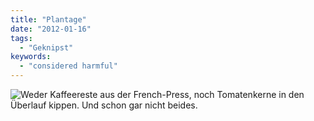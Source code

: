 ```yaml
---
title: "Plantage"
date: "2012-01-16"
tags:
  - "Geknipst"
keywords:
  - "considered harmful"
---
```


![Weder Kaffeereste aus der French-Press, noch Tomatenkerne in den Überlauf kippen. Und schon gar nicht beides.](/images/codecandies/spuelbecken.jpg)
